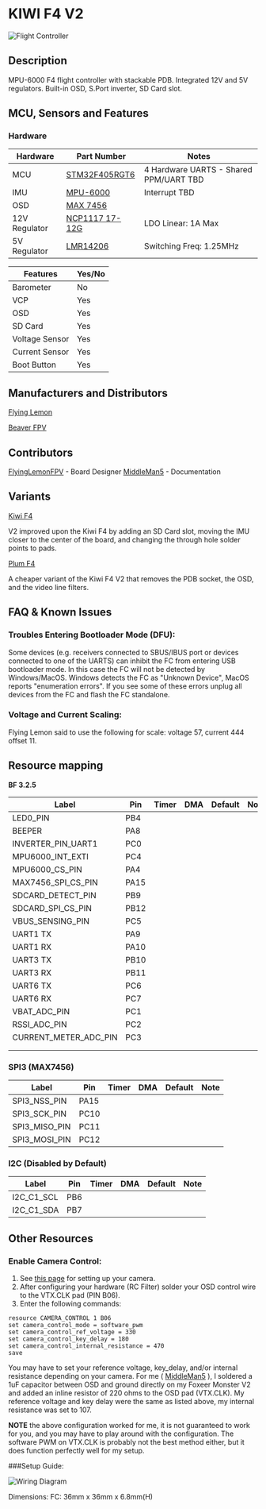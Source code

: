 # KIWI F4 V2

![Flight Controller](http://i.imgur.com/1XKRUdq.jpg)

## Description

MPU-6000 F4 flight controller with stackable PDB. Integrated 12V and 5V regulators. Built-in OSD, S.Port inverter, SD Card slot.

## MCU, Sensors and Features

### Hardware

| Hardware      | Part Number                                                                                  | Notes                                  |
| ------------- | -------------------------------------------------------------------------------------------- | -------------------------------------- |
| MCU           | [STM32F405RGT6](http://www.mouser.com/ds/2/389/DM00037051-492832.pdf)                        | 4 Hardware UARTS - Shared PPM/UART TBD |
| IMU           | [MPU-6000](https://store.invensense.com/datasheets/invensense/MPU-6050_DataSheet_V3%204.pdf) | Interrupt TBD                          |
| OSD           | [MAX 7456](https://datasheets.maximintegrated.com/en/ds/MAX7456.pdf)                         |                                        |
| 12V Regulator | [NCP1117 17-12G](https://www.onsemi.com/pub/Collateral/NCP1117-D.PDF)                        | LDO Linear: 1A Max                     |
| 5V Regulator  | [LMR14206](http://www.ti.com/lit/ds/symlink/lmr14206.pdf)                                    | Switching Freq: 1.25MHz                |

| Features       | Yes/No |
| -------------- | ------ |
| Barometer      | No     |
| VCP            | Yes    |
| OSD            | Yes    |
| SD Card        | Yes    |
| Voltage Sensor | Yes    |
| Current Sensor | Yes    |
| Boot Button    | Yes    |

## Manufacturers and Distributors

[Flying Lemon](https://flyinglemon.eu/flight-controllers/39-kiwif4-flight-controller.html)

[Beaver FPV](https://beaverfpv.com/collections/new-arrivals/products/kiwi-f4-flight-controller-kiwi-pdb)

## Contributors

[FlyingLemonFPV](https://github.com/flyinglemonfpv) - Board Designer
[MiddleMan5](https://github.com/MiddleMan5) - Documentation

## Variants

[Kiwi F4](KIWIF4)

V2 improved upon the Kiwi F4 by adding an SD Card slot, moving the IMU closer to the center of the board, and changing the through hole solder points to pads.

[Plum F4](Board---PLUMF4)

A cheaper variant of the Kiwi F4 V2 that removes the PDB socket, the OSD, and the video line filters.

## FAQ & Known Issues

### Troubles Entering Bootloader Mode (DFU):

Some devices (e.g. receivers connected to SBUS/IBUS port or devices connected to one of the UARTS) can inhibit the FC from entering USB bootloader mode. In this case the FC will not be detected by Windows/MacOS. Windows detects the FC as "Unknown Device", MacOS reports "enumeration errors". If you see some of these errors unplug all devices from the FC and flash the FC standalone.

### Voltage and Current Scaling:

Flying Lemon said to use the following for scale:
voltage 57, current 444 offset 11.

## Resource mapping

**BF 3.2.5**

| Label                 | Pin  | Timer | DMA | Default | Note |
| --------------------- | ---- | ----- | --- | ------- | ---- |
| LED0_PIN              | PB4  |       |     |         |      |
| BEEPER                | PA8  |       |     |         |      |
| INVERTER_PIN_UART1    | PC0  |       |     |         |      |
| MPU6000_INT_EXTI      | PC4  |       |     |         |      |
| MPU6000_CS_PIN        | PA4  |       |     |         |      |
| MAX7456_SPI_CS_PIN    | PA15 |       |     |         |      |
| SDCARD_DETECT_PIN     | PB9  |       |     |         |      |
| SDCARD_SPI_CS_PIN     | PB12 |       |     |         |      |
| VBUS_SENSING_PIN      | PC5  |       |     |         |      |
| UART1 TX              | PA9  |       |     |         |      |
| UART1 RX              | PA10 |       |     |         |      |
| UART3 TX              | PB10 |       |     |         |      |
| UART3 RX              | PB11 |       |     |         |      |
| UART6 TX              | PC6  |       |     |         |      |
| UART6 RX              | PC7  |       |     |         |      |
| VBAT_ADC_PIN          | PC1  |       |     |         |      |
| RSSI_ADC_PIN          | PC2  |       |     |         |      |
| CURRENT_METER_ADC_PIN | PC3  |       |     |         |      |
|                       |      |       |     |         |      |
|                       |      |       |     |         |      |

### SPI3 (MAX7456)

| Label         | Pin  | Timer | DMA | Default | Note |
| ------------- | ---- | ----- | --- | ------- | ---- |
| SPI3_NSS_PIN  | PA15 |       |     |         |      |
| SPI3_SCK_PIN  | PC10 |       |     |         |      |
| SPI3_MISO_PIN | PC11 |       |     |         |      |
| SPI3_MOSI_PIN | PC12 |       |     |         |      |

### I2C (Disabled by Default)

| Label      | Pin | Timer | DMA | Default | Note |
| ---------- | --- | ----- | --- | ------- | ---- |
| I2C_C1_SCL | PB6 |       |     |         |      |
| I2C_C1_SDA | PB7 |       |     |         |      |

## Other Resources

### Enable Camera Control:

1. See [this page](<FPV-Camera-Control-Joystick-Emulation>) for setting up your camera.
2. After configuring your hardware (RC Filter) solder your OSD control wire to the VTX.CLK pad (PIN B06).
3. Enter the following commands:

```
resource CAMERA_CONTROL 1 B06
set camera_control_mode = software_pwm
set camera_control_ref_voltage = 330
set camera_control_key_delay = 180
set camera_control_internal_resistance = 470
save
```

You may have to set your reference voltage, key_delay, and/or internal resistance depending on your camera.
For me ( [MiddleMan5](https://github.com/MiddleMan5) ), I soldered a 1uF capacitor between OSD and ground directly on my Foxeer Monster V2 and added an inline resistor of 220 ohms to the OSD pad (VTX.CLK). My reference voltage and key delay were the same as listed above, my internal resistance was set to 107.

**NOTE** the above configuration worked for me, it is not guaranteed to work for you, and you may have to play around with the configuration. The software PWM on VTX.CLK is probably not the best method either, but it does function perfectly well for my setup.

###Setup Guide:

![Wiring Diagram](https://i.imgur.com/WmDlIHV.jpg)

Dimensions:
FC: 36mm x 36mm x 6.8mm(H)
